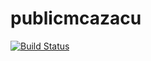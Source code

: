 # publicmcazacu
[![Build Status](https://cloud.drone.io/api/badges/mcazacu/publicmcazacu/status.svg)](https://cloud.drone.io/mcazacu/publicmcazacu)
